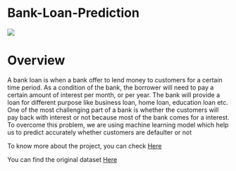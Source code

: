# Bank-Loan-Prediction
<img src="https://user-images.githubusercontent.com/50701303/120889239-d848d300-c61b-11eb-96fa-38fc941e45f6.jpg" /> 

# **Overview**
A bank loan is when a bank offer to lend money to customers for a certain time period.
As a condition of the bank, the borrower will need to pay a certain amount of interest per month, or per year.
The bank will provide a loan for different purpose like business loan, home loan, education loan etc. One of the most challenging part of a bank is whether the customers will pay back with interest or not because most of the bank comes for a interest. To overcome this problem, we are using machine learning model which help us to predict accurately whether customers are defaulter or not

 To know more about the project, you can check [Here](https://manojkumal.github.io/Portfolio/post/project-1/)
 
 You can find the original dataset [Here](https://www.kaggle.com/zaurbegiev/my-dataset)

